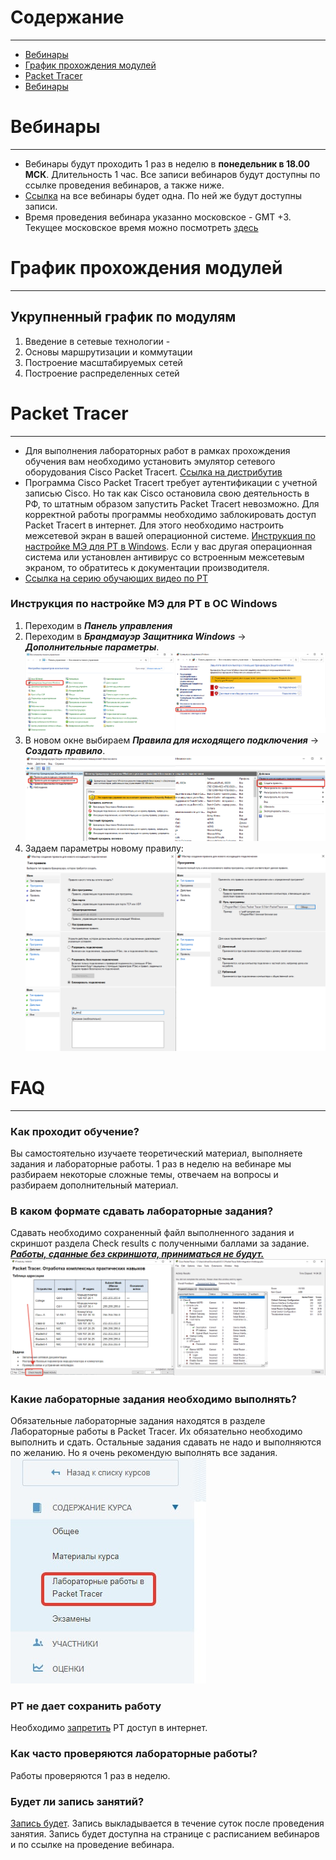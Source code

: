 # Содержание

---

* [Вебинары](#вебинары)
* [График прохождения модулей](#график-прохождения-модулей)
* [Packet Tracer](#packet-tracer)
* [Вебинары](#вебинары)

# Вебинары

---

* Вебинары будут проходить 1 раз в неделю в **понедельник в 18.00 МСК**. Длительность 1 час. Все записи вебинаров будут
  доступны по ссылке проведения вебинаров, а также ниже.
* [Ссылка](https://webinar.tusur.ru/b/j7f-qdz-1zz-qff) на все вебинары будет одна. По ней же будут доступны записи.
* Время проведения вебинара указанно московское - GMT +3. Текущее московское время можно
  посмотреть [здесь](https://time100.ru/)

# График прохождения модулей

---

## Укрупненный график по модулям

1. Введение в сетевые технологии -
2. Основы маршрутизации и коммутации
3. Построение масштабируемых сетей
4. Построение распределенных сетей

# Packet Tracer

---

* Для выполнения лабораторных работ в рамках прохождения обучения вам необходимо установить эмулятор сетевого
  оборудования Cisco Packet Tracert. [Ссылка на дистрибутив](https://cloud.tusur.ru/index.php/s/iYi6iHfzZaPRLLw)
* Программа Cisco Packet Tracert требует аутентификации с учетной записью Cisco. Но так как Cisco остановила свою
  деятельность в РФ, то штатным образом запустить Packet Tracert невозможно. Для корректной работы программы необходимо
  заблокировать доступ Packet Tracert в интернет. Для этого необходимо настроить межсетевой экран в вашей операционной
  системе. [Инструкция по настройке МЭ для PT в Windows](#инструкция-по-настройке-мэ-для-pt-в-ос-windows). Если у вас
  другая операционная система или установлен антивирус со встроенным межсетевым экраном, то обратитесь к документации
  производителя.
* [Ссылка на серию обучающих видео по PT](http://tutorials.ptnetacad.net/)

### Инструкция по настройке МЭ для PT в ОС Windows

1. Переходим в ***Панель управления***
2. Переходим в ***Брандмауэр Защитника Windows*** -> ***Дополнительные параметры***.
   ![img](/assets/images/block_pt_win_01.png)
2. В новом окне выбираем ***Правила для исходящего подключения*** -> ***Создать правило***.
   ![img](/assets/images/block_pt_win_02.png)
3. Задаем параметры новому правилу:
   ![img](/assets/images/block_pt_win_03.png)

# FAQ

---

### Как проходит обучение?

Вы самостоятельно изучаете теоретический материал, выполняете задания и лабораторные работы. 1 раз в неделю на вебинаре
мы разбираем некоторые сложные темы, отвечаем на вопросы и разбираем дополнительный материал.

### В каком формате сдавать лабораторные задания?

Сдавать необходимо сохраненный файл выполненного задания и скриншот раздела Check results с полученными баллами за
задание.    
<ins>***Работы, сданные без скриншота, приниматься не будут.***</ins>    
![img](/assets/images/FAQ_hw1.png)

### Какие лабораторные задания необходимо выполнять?

Обязательные лабораторные задания находятся в разделе Лабораторные работы в Packet Tracer. Их обязательно необходимо
выполнить и сдать. Остальные задания сдавать не надо и выполняются по желанию. Но я очень рекомендую выполнять все
задания.    
![img](/assets/images/FAQ_hw2.png)

### PT не дает сохранить работу

Необходимо [запретить](#packet-tracer) PT доступ в интернет.

### Как часто проверяются лабораторные работы?

Работы проверяются 1 раз в неделю.

### Будет ли запись занятий?

[Запись будет](#вебинары). Запись выкладывается в течение суток после проведения занятия. Запись будет доступна на
странице с
расписанием вебинаров и по ссылке на проведение вебинара.
